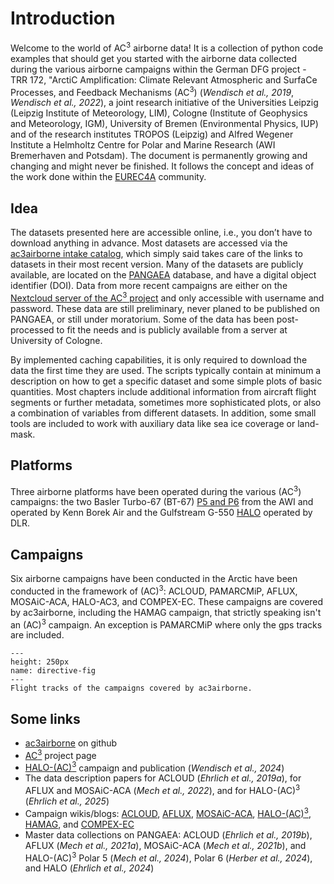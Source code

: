 # Introduction

Welcome to the world of AC<sup>3</sup> airborne data! It is a collection of python code examples that should get you started with the airborne data collected during the various airborne campaigns within the German DFG project - TRR 172, "ArctiC Amplification: Climate Relevant Atmospheric and SurfaCe Processes, and Feedback Mechanisms (AC<sup>3</sup>) (*Wendisch et al., 2019*, *Wendisch et al., 2022*), a joint research initiative of the Universities Leipzig (Leipzig Institute of Meteorology, LIM), Cologne (Institute of Geophysics and Meteorology, IGM), University of Bremen (Environmental Physics, IUP) and of the research institutes TROPOS (Leipzig) and Alfred Wegener Institute a Helmholtz Centre for Polar and Marine Research (AWI Bremerhaven and Potsdam). The document is permanently growing and changing and might never be finished. It follows the concept and ideas of the work done within the [EUREC4A](https://howto.eurec4a.eu/intro.html) community.

## Idea
The datasets presented here are accessible online, i.e., you don’t have to download anything in advance. Most datasets are accessed via the [ac3airborne intake catalog](https://github.com/igmk/ac3airborne-intake), which simply said takes care of the links to datasets in their most recent version. Many of the datasets are publicly available, are located on the [PANGAEA](https://www.pangaea.de/) database, and have a digital object identifier (DOI). Data from more recent campaigns are either on the [Nextcloud server of the AC<sup>3</sup> project](https://cloud.ac3-tr.de) and only accessible with username and password. These data are still preliminary, never planed to be published on PANGAEA, or still under moratorium. Some of the data has been post-processed to fit the needs and is publicly available from a server at University of Cologne. 

By implemented caching capabilities, it is only required to download the data the first time they are used. The scripts typically contain at minimum a description on how to get a specific dataset and some simple plots of basic quantities. Most chapters include additional information from aircraft flight segments or further metadata, sometimes more sophisticated plots, or also a combination of variables from different datasets. In addition, some small tools are included to work with auxiliary data like sea ice coverage or land-mask. 

## Platforms
Three airborne platforms have been operated during the various (AC<sup>3</sup>) campaigns: the two Basler Turbo-67 (BT-67) [P5 and P6](https://halo-ac3.de/halo-ac3/p5-p6/) from the AWI and operated by Kenn Borek Air and the Gulfstream G-550 [HALO](https://halo-ac3.de/halo-ac3/halo/) operated by DLR. 

## Campaigns
Six airborne campaigns have been conducted in the Arctic have been conducted in the framework of (AC)<sup>3</sup>: ACLOUD, PAMARCMiP, AFLUX, MOSAiC-ACA, HALO-AC3, and COMPEX-EC. These campaigns are covered by ac3airborne, including the HAMAG campaign, that strictly speaking isn't an (AC)<sup>3</sup> campaign. An exception is PAMARCMiP where only the gps tracks are included.

```{figure} img/all_tracks.png
---
height: 250px
name: directive-fig
---
Flight tracks of the campaigns covered by ac3airborne.
```

## Some links
* [ac3airborne](https://github.com/igmk/ac3airborne/) on github
* [AC<sup>3</sup>](http://www.ac3-tr.de/) project page
* [HALO-(AC)<sup>3</sup>](https://halo-ac3.de/) campaign and publication (*Wendisch et al., 2024*) 
* The data description papers for ACLOUD (*Ehrlich et al., 2019a*), for AFLUX and MOSAiC-ACA (*Mech et al., 2022*), and for HALO-(AC)<sup>3</sup> (*Ehrlich et al., 2025*)
* Campaign wikis/blogs: [ACLOUD](https://home.uni-leipzig.de/~ehrlich/ACLOUD_wiki_doku/doku.php), [AFLUX](https://home.uni-leipzig.de/~ehrlich/AFLUX_wiki_doku/doku.php), [MOSAiC-ACA](https://home.uni-leipzig.de/~ehrlich/MOSAiC_ACA_wiki_doku/doku.php), [HALO-(AC)<sup>3</sup>](https://home.uni-leipzig.de/~ehrlich/HALO_AC3_wiki_doku/doku.php), [HAMAG](https://blog.uni-koeln.de/awares/category/campaigns-conf/hamag/), and [COMPEX-EC](https://blog.uni-koeln.de/awares/category/campaigns-conf/compex-ec/) 
* Master data collections on PANGAEA: ACLOUD (*Ehrlich et al., 2019b*), AFLUX (*Mech et al., 2021a*), MOSAiC-ACA (*Mech et al., 2021b*), and HALO-(AC)<sup>3</sup> Polar 5 (*Mech et al., 2024*), Polar 6 (*Herber et al., 2024*), and HALO (*Ehrlich et al., 2024*)



